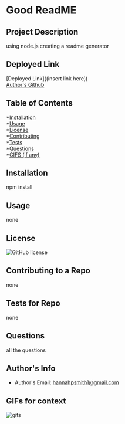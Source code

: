 

# Good ReadME

## Project Description 
using node.js creating a readme generator

## Deployed Link
[Deployed Link]((insert link here))  
[Author's Github](https://wwww.github.com/hannahpsmith1)

## Table of Contents
*[Installation](##Installation)  
*[Usage](##Usage)  
*[License](##License)  
*[Contributing](##Contributing)  
*[Tests](##Tests)    
*[Questions](##Questions)  
*[GIFS (if any)](##Gifs)  

## Installation 

npm install 

## Usage 

none

## License
![GitHub license](https://img.shields.io/badge/license-MIT-blue.svg)

## Contributing to a Repo

none

## Tests for Repo

none

## Questions

all the questions


## Author's Info  
- Author's Email: hannahpsmith1@gmail.com

## GIFs for context
![gifs]()


